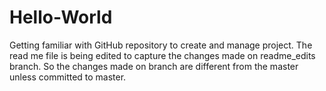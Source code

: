 # Hello-World
Getting familiar with GitHub repository to create and manage project.
The read me file is being edited to capture the changes made on readme_edits branch. So the changes made on branch are different from the master unless committed to master.
